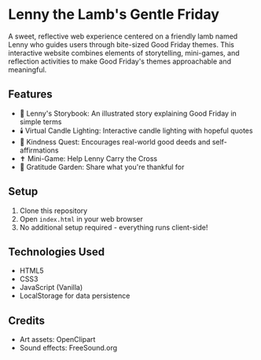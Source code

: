 # Lenny the Lamb's Gentle Friday

A sweet, reflective web experience centered on a friendly lamb named Lenny who guides users through bite-sized Good Friday themes. This interactive website combines elements of storytelling, mini-games, and reflection activities to make Good Friday's themes approachable and meaningful.

## Features

- 📖 Lenny's Storybook: An illustrated story explaining Good Friday in simple terms
- 🕯️ Virtual Candle Lighting: Interactive candle lighting with hopeful quotes
- 🌱 Kindness Quest: Encourages real-world good deeds and self-affirmations
- ✝️ Mini-Game: Help Lenny Carry the Cross
- 🌸 Gratitude Garden: Share what you're thankful for

## Setup

1. Clone this repository
2. Open `index.html` in your web browser
3. No additional setup required - everything runs client-side!

## Technologies Used

- HTML5
- CSS3
- JavaScript (Vanilla)
- LocalStorage for data persistence

## Credits

- Art assets: OpenClipart
- Sound effects: FreeSound.org 